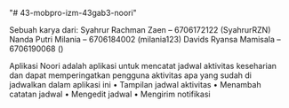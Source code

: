 "# 43-mobpro-izm-43gab3-noori" 

Sebuah karya dari:
Syahrur Rachman Zaen – 6706172122 (SyahrurRZN)
Nanda Putri Milania – 6706184002 (milania123)
Davids Ryansa Mamisala – 6706190068 ()

Aplikasi Noori adalah aplikasi untuk mencatat jadwal aktivitas keseharian dan dapat memperingatkan pengguna aktivitas apa yang sudah di jadwalkan dalam aplikasi ini
•	Tampilan jadwal aktivitas
•	Menambah catatan jadwal
•	Mengedit jadwal
•	Mengirim notifikasi
